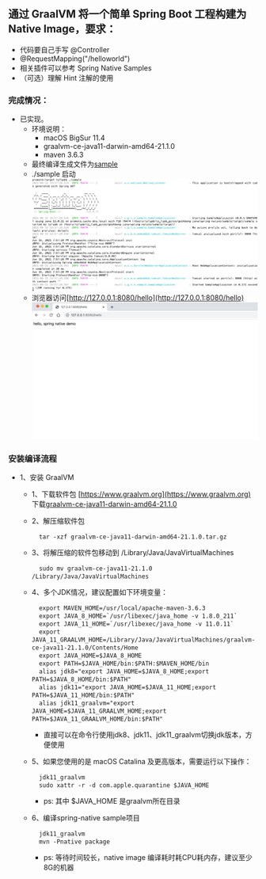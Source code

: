 ## 通过 GraalVM 将一个简单 Spring Boot 工程构建为 Native Image，要求：
- 代码要自己手写 @Controller
- @RequestMapping("/helloworld")
- 相关插件可以参考 Spring Native Samples
- （可选）理解 Hint 注解的使用


### 完成情况：
- 已实现。
  - 环境说明：
      - macOS BigSur 11.4
      - graalvm-ce-java11-darwin-amd64-21.1.0
      - maven 3.6.3
  - 最终编译生成文件为[sample](https://gitee.com/ty-fzpb/geekbang-java/tree/soa/spring-native/sample/target/sample)
  - ./sample 启动
    ![img.png](img.png)
  - 浏览器访问[http://127.0.0.1:8080/hello](http://127.0.0.1:8080/hello)
    ![img_1.png](img_1.png)
    
### 安装编译流程
  - 1、安装 GraalVM
    - 1、下载软件包 [https://www.graalvm.org](https://www.graalvm.org) 下载[graalvm-ce-java11-darwin-amd64-21.1.0](https://github.com/graalvm/graalvm-ce-builds/releases/download/vm-21.1.0/graalvm-ce-java11-darwin-amd64-21.1.0.tar.gz)
    - 2、解压缩软件包
      ```shell
        tar -xzf graalvm-ce-java11-darwin-amd64-21.1.0.tar.gz
      ```
    - 3、将解压缩的软件包移动到  /Library/Java/JavaVirtualMachines
      ```shell
        sudo mv graalvm-ce-java11-21.1.0 /Library/Java/JavaVirtualMachines
       ```
    - 4、多个JDK情况，建议配置如下环境变量：
      ```shell
        export MAVEN_HOME=/usr/local/apache-maven-3.6.3
        export JAVA_8_HOME=`/usr/libexec/java_home -v 1.8.0_211`
        export JAVA_11_HOME=`/usr/libexec/java_home -v 11.0.11`
        export JAVA_11_GRAALVM_HOME=/Library/Java/JavaVirtualMachines/graalvm-ce-java11-21.1.0/Contents/Home
        export JAVA_HOME=$JAVA_8_HOME
        export PATH=$JAVA_HOME/bin:$PATH:$MAVEN_HOME/bin
        alias jdk8="export JAVA_HOME=$JAVA_8_HOME;export PATH=$JAVA_8_HOME/bin:$PATH"
        alias jdk11="export JAVA_HOME=$JAVA_11_HOME;export PATH=$JAVA_11_HOME/bin:$PATH"
        alias jdk11_graalvm="export JAVA_HOME=$JAVA_11_GRAALVM_HOME;export PATH=$JAVA_11_GRAALVM_HOME/bin:$PATH"
      ```
      - 直接可以在命令行使用jdk8、jdk11、jdk11_graalvm切换jdk版本，方便使用

    - 5、如果您使用的是 macOS Catalina 及更高版本，需要运行以下操作：
      ```shell
        jdk11_graalvm
        sudo xattr -r -d com.apple.quarantine $JAVA_HOME
      ```
      - ps: 其中 $JAVA_HOME 是graalvm所在目录
  
    - 6、编译spring-native sample项目
      ```shell
        jdk11_graalvm
        mvn -Pnative package
      ```
      - ps: 等待时间较长，native image 编译耗时耗CPU耗内存，建议至少8G的机器